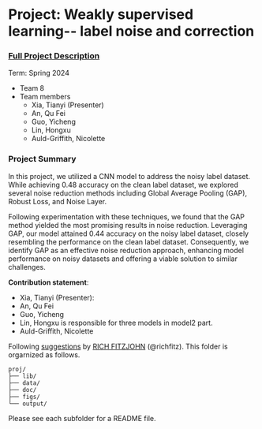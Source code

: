 # Project: Weakly supervised learning-- label noise and correction


### [Full Project Description](doc/project3_desc.md)

Term: Spring 2024

+ Team 8
+ Team members
	+ Xia, Tianyi (Presenter)
	+ An, Qu Fei
	+ Guo, Yicheng
	+ Lin, Hongxu
	+ Auld-Griffith, Nicolette

### Project Summary

In this project, we utilized a CNN model to address the noisy label dataset. While achieving 0.48 accuracy on the clean label dataset, we explored several noise reduction methods including Global Average Pooling (GAP), Robust Loss, and Noise Layer.

Following experimentation with these techniques, we found that the GAP method yielded the most promising results in noise reduction. Leveraging GAP, our model attained 0.44 accuracy on the noisy label dataset, closely resembling the performance on the clean label dataset. Consequently, we identify GAP as an effective noise reduction approach, enhancing model performance on noisy datasets and offering a viable solution to similar challenges.
	
**Contribution statement**: 
+ Xia, Tianyi (Presenter):
+ An, Qu Fei
+ Guo, Yicheng
+ Lin, Hongxu is responsible for three models in model2 part. 
+ Auld-Griffith, Nicolette

Following [suggestions](http://nicercode.github.io/blog/2013-04-05-projects/) by [RICH FITZJOHN](http://nicercode.github.io/about/#Team) (@richfitz). This folder is orgarnized as follows.

```
proj/
├── lib/
├── data/
├── doc/
├── figs/
└── output/
```

Please see each subfolder for a README file.
